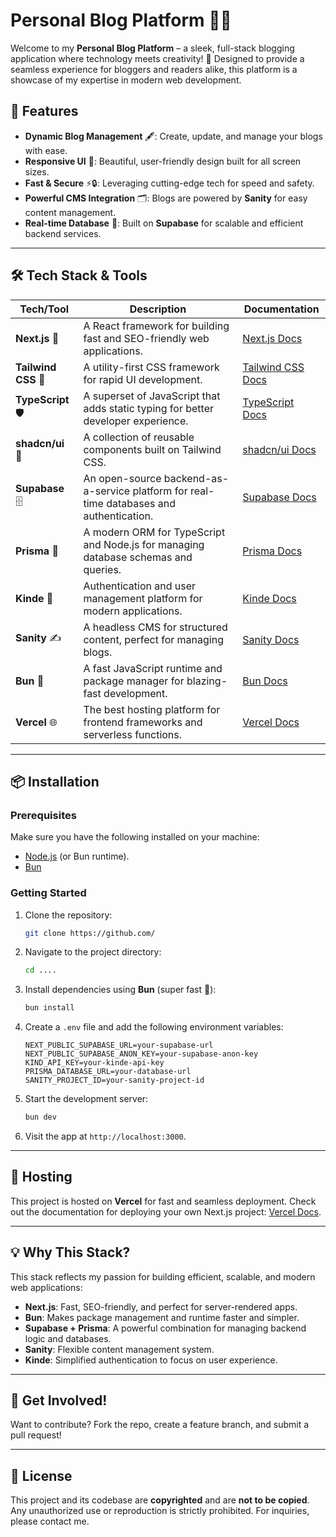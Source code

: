 # Personal Blog Platform 🚀📝

Welcome to my **Personal Blog Platform** – a sleek, full-stack blogging application where technology meets creativity! 🌟 Designed to provide a seamless experience for bloggers and readers alike, this platform is a showcase of my expertise in modern web development.

## 🌟 Features

- **Dynamic Blog Management** 🖋️: Create, update, and manage your blogs with ease.
- **Responsive UI** 📱: Beautiful, user-friendly design built for all screen sizes.
- **Fast & Secure** ⚡🔒: Leveraging cutting-edge tech for speed and safety.
- **Powerful CMS Integration** 🗂️: Blogs are powered by **Sanity** for easy content management.
- **Real-time Database** 💾: Built on **Supabase** for scalable and efficient backend services.

---

## 🛠️ Tech Stack & Tools

| Tech/Tool           | Description                                                                              | Documentation                                           |
| ------------------- | ---------------------------------------------------------------------------------------- | ------------------------------------------------------- |
| **Next.js** 🚀      | A React framework for building fast and SEO-friendly web applications.                   | [Next.js Docs](https://nextjs.org/docs)                 |
| **Tailwind CSS** 🎨 | A utility-first CSS framework for rapid UI development.                                  | [Tailwind CSS Docs](https://tailwindcss.com/docs)       |
| **TypeScript** 🛡️   | A superset of JavaScript that adds static typing for better developer experience.        | [TypeScript Docs](https://www.typescriptlang.org/docs/) |
| **shadcn/ui** 🧩    | A collection of reusable components built on Tailwind CSS.                               | [shadcn/ui Docs](https://shadcn.dev/docs)               |
| **Supabase** 🗄️     | An open-source backend-as-a-service platform for real-time databases and authentication. | [Supabase Docs](https://supabase.com/docs)              |
| **Prisma** 🔗       | A modern ORM for TypeScript and Node.js for managing database schemas and queries.       | [Prisma Docs](https://www.prisma.io/docs)               |
| **Kinde** 🛂        | Authentication and user management platform for modern applications.                     | [Kinde Docs](https://kinde.com/docs)                    |
| **Sanity** ✍️       | A headless CMS for structured content, perfect for managing blogs.                       | [Sanity Docs](https://www.sanity.io/docs)               |
| **Bun** 🍞          | A fast JavaScript runtime and package manager for blazing-fast development.              | [Bun Docs](https://bun.sh/docs)                         |
| **Vercel** 🌐       | The best hosting platform for frontend frameworks and serverless functions.              | [Vercel Docs](https://vercel.com/docs)                  |

---

## 📦 Installation

### Prerequisites

Make sure you have the following installed on your machine:

- [Node.js](https://nodejs.org) (or Bun runtime).
- [Bun](https://bun.sh/docs)

### Getting Started

1. Clone the repository:

   ```bash
   git clone https://github.com/
   ```

2. Navigate to the project directory:

   ```bash
   cd ....
   ```

3. Install dependencies using **Bun** (super fast 🚀):

   ```bash
   bun install
   ```

4. Create a `.env` file and add the following environment variables:

   ```env
   NEXT_PUBLIC_SUPABASE_URL=your-supabase-url
   NEXT_PUBLIC_SUPABASE_ANON_KEY=your-supabase-anon-key
   KIND_API_KEY=your-kinde-api-key
   PRISMA_DATABASE_URL=your-database-url
   SANITY_PROJECT_ID=your-sanity-project-id
   ```

5. Start the development server:

   ```bash
   bun dev
   ```

6. Visit the app at `http://localhost:3000`.

---

## 🎉 Hosting

This project is hosted on **Vercel** for fast and seamless deployment. Check out the documentation for deploying your own Next.js project: [Vercel Docs](https://vercel.com/docs).

---

## 💡 Why This Stack?

This stack reflects my passion for building efficient, scalable, and modern web applications:

- **Next.js**: Fast, SEO-friendly, and perfect for server-rendered apps.
- **Bun**: Makes package management and runtime faster and simpler.
- **Supabase + Prisma**: A powerful combination for managing backend logic and databases.
- **Sanity**: Flexible content management system.
- **Kinde**: Simplified authentication to focus on user experience.

---

## 🚀 Get Involved!

Want to contribute? Fork the repo, create a feature branch, and submit a pull request!

---

## 📜 License

This project and its codebase are **copyrighted** and are **not to be copied**. Any unauthorized use or reproduction is strictly prohibited. For inquiries, please contact me.
